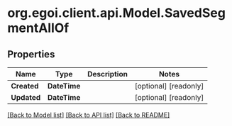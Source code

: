 
# org.egoi.client.api.Model.SavedSegmentAllOf

## Properties

Name | Type | Description | Notes
------------ | ------------- | ------------- | -------------
**Created** | **DateTime** |  | [optional] [readonly] 
**Updated** | **DateTime** |  | [optional] [readonly] 

[[Back to Model list]](../README.md#documentation-for-models)
[[Back to API list]](../README.md#documentation-for-api-endpoints)
[[Back to README]](../README.md)

